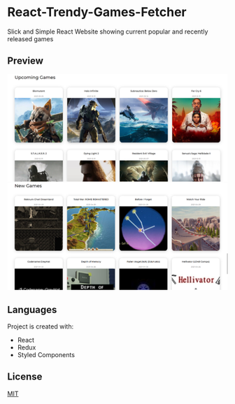 # React-Trendy-Games-Fetcher

Slick and Simple React Website showing current popular and recently released games

## Preview
![preview1](./src/img/preview.png)
![preview2](./src/img/preview2.png)

## Languages
Project is created with:
* React
* Redux
* Styled Components

## License
[MIT](https://choosealicense.com/licenses/mit/)